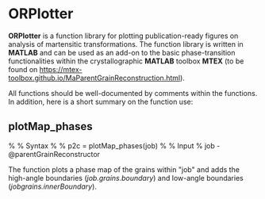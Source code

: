 # ORPlotter
**ORPlotter** is a function library for plotting publication-ready figures on analysis of martensitic transformations. The function library is written in **MATLAB** and can be used as an add-on to the basic phase-transition functionalities within the crystallographic **MATLAB** toolbox **MTEX** (to be found on https://mtex-toolbox.github.io/MaParentGrainReconstruction.html).

All functions should be well-documented by comments within the functions. In addition, here is a short summary on the function use:

## plotMap_phases
%
% Syntax
%
%  p2c = plotMap_phases(job)
%
% Input
%  job  - @parentGrainReconstructor

The function plots a phase map of the grains within "job" and adds the high-angle boundaries (*job.grains.boundary*) and low-angle boundaries (*jobgrains.innerBoundary*).
